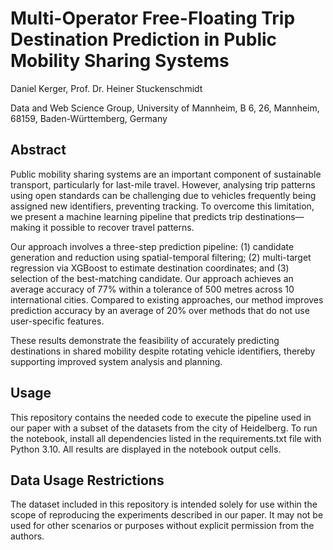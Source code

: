 # Multi-Operator Free-Floating Trip Destination Prediction in Public Mobility Sharing Systems
Daniel Kerger, Prof. Dr. Heiner Stuckenschmidt

Data and Web Science Group, University of Mannheim, B 6, 26, Mannheim, 68159, Baden-Württemberg, Germany

## Abstract
Public mobility sharing systems are an important component of sustainable transport, particularly for last-mile travel. However, analysing trip patterns using open standards can be challenging due to vehicles frequently being assigned new identifiers, preventing tracking. To overcome this limitation, we present a machine learning pipeline that predicts trip destinations—making it possible to recover travel patterns.

Our approach involves a three-step prediction pipeline: (1) candidate generation and reduction using spatial-temporal filtering; (2) multi-target regression via XGBoost to estimate destination coordinates; and (3) selection of the best-matching candidate. Our approach achieves an average accuracy of 77% within a tolerance of 500 metres across 10 international cities. Compared to existing approaches, our method improves prediction accuracy by an average of 20% over methods that do not use user-specific features.

These results demonstrate the feasibility of accurately predicting destinations in shared mobility despite rotating vehicle identifiers, thereby supporting improved system analysis and planning.

## Usage
This repository contains the needed code to execute the pipeline used in our paper with a subset of the datasets from the city of Heidelberg. To run the notebook, install all dependencies listed in the requirements.txt file with Python 3.10. All results are displayed in the notebook output cells.

## Data Usage Restrictions
The dataset included in this repository is intended solely for use within the scope of reproducing the experiments described in our paper. It may not be used for other scenarios or purposes without explicit permission from the authors.

